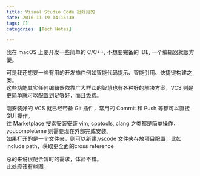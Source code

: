 ```yaml
---
title: Visual Studio Code 挺好用的
date: 2016-11-19 14:15:30
tags: []
categories: [Tech Notes]

---
```


我在 macOS 上要开发一些简单的 C/C++, 不想要完备的 IDE, 一个编辑器就很方便。 

可是我还想要一些有用的开发插件例如智能代码提示、智能引用、快捷键构建之类。   
这些功能其实任何编辑器依靠广大群众的智慧也有各种好的解决方案，VCS 则是更简单就可以配置到足够好，而且免费。

<!-- truncate -->

刚安装好的 VCS 就已经带备 Git 插件，常用的 Commit 和 Push 等都可以直接 GUI 操作。  
往 Marketplace 搜索安装安装 vim, cpptools, clang 之类都是简单操作，youcompleteme 则需要现在外部完成安装。  
如果打开的是一个文件夹，则可以新建.vscode 文件夹存放项目配置，比如 include path，获取更全面的cross reference  

总的来说很配合暂时的需求，体验不错。  
此处应该有些图。
